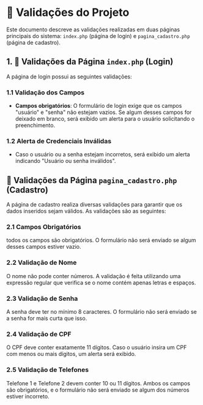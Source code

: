 # 📝 Validações do Projeto

Este documento descreve as validações realizadas em duas páginas principais do sistema: `index.php` (página de login) e `pagina_cadastro.php` (página de cadastro).

## 1. 🔐 Validações da Página `index.php` (Login)

A página de login possui as seguintes validações:

### 1.1 Validação dos Campos

- **Campos obrigatórios**: O formulário de login exige que os campos "usuário" e "senha" não estejam vazios. Se algum desses campos for deixado em branco, será exibido um alerta para o usuário solicitando o preenchimento.
  
### 1.2 Alerta de Credenciais Inválidas

- Caso o usuário ou a senha estejam incorretos, será exibido um alerta indicando "Usuário ou senha inválidos".


## 🔐 Validações da Página `pagina_cadastro.php` (Cadastro)

A página de cadastro realiza diversas validações para garantir que os dados inseridos sejam válidos. As validações são as seguintes:

### 2.1 Campos Obrigatórios

todos os campos são  obrigatórios. O formulário não será enviado se algum desses campos estiver vazio.

### 2.2 Validação de Nome

O nome não pode conter números. A validação é feita utilizando uma expressão regular que verifica se o nome contém apenas letras e espaços.

### 2.3 Validação de Senha

A senha deve ter no mínimo 8 caracteres. O formulário não será enviado se a senha for mais curta que isso.

### 2.4 Validação de CPF

O CPF deve conter exatamente 11 dígitos. Caso o usuário insira um CPF com menos ou mais dígitos, um alerta será exibido.

### 2.5 Validação de Telefones

Telefone 1 e Telefone 2 devem conter 10 ou 11 dígitos. Ambos os campos são obrigatórios, e o formulário não será enviado se algum dos números estiver incorreto.